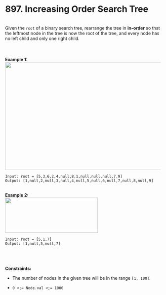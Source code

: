 # 897. Increasing Order Search Tree

<br />Given the `root` of a binary search tree, rearrange the tree in **in-order** so that the leftmost node in the tree is now the root of the tree, and every node has no left child and only one right child.<br />
<br /> <br />
<br />**Example 1:**<br />
<img alt="" src="https://assets.leetcode.com/uploads/2020/11/17/ex1.jpg" style="width:600px;height:350px"/>
```
Input: root = [5,3,6,2,4,null,8,1,null,null,null,7,9]
Output: [1,null,2,null,3,null,4,null,5,null,6,null,7,null,8,null,9]
```
<br />**Example 2:**<br />
<img alt="" src="https://assets.leetcode.com/uploads/2020/11/17/ex2.jpg" style="width:300px;height:114px"/>
```
Input: root = [5,1,7]
Output: [1,null,5,null,7]
```
<br /> <br />
<br />**Constraints:**<br />

* The number of nodes in the given tree will be in the range `[1, 100]`.

* `0 <;= Node.val <;= 1000`